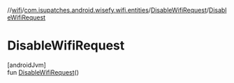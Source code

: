 //[wifi](../../../index.md)/[com.isupatches.android.wisefy.wifi.entities](../index.md)/[DisableWifiRequest](index.md)/[DisableWifiRequest](-disable-wifi-request.md)

# DisableWifiRequest

[androidJvm]\
fun [DisableWifiRequest](-disable-wifi-request.md)()
